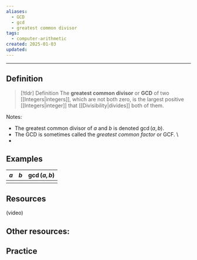 ```yaml
---
aliases:
  - GCD
  - gcd
  - greatest common divisor
tags:
  - computer-arithmetic
created: 2025-01-03
updated:
---
```

---
## Definition 

> [!tldr] Definition
> The **greatest common divisor** or **GCD** of two [[Integers|integers]], which are not both zero, is the largest positive [[Integers|integer]] that [[Divisibility|divides]] both of them. 

Notes: 
- The greatest common divisor of $a$ and $b$ is denoted $\gcd(a,b)$. 
- The GCD is sometimes called the *greatest common factor* or GCF. \
- 

## Examples 

| $a$ | $b$ | $\gcd(a,b)$ |
| --- | --- | ----------- |
|     |     |             |
 

## Resources 

(video)

Other resources: 
- 

## Practice 
